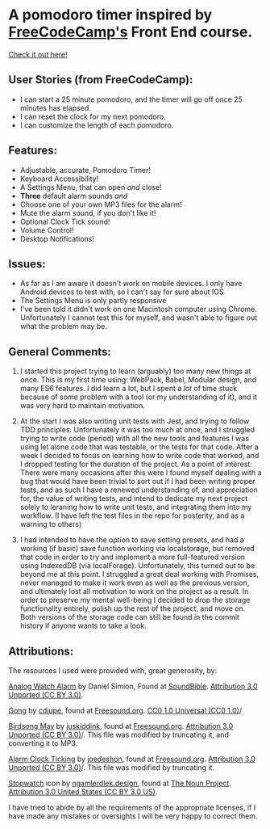 # A pomodoro timer inspired by [FreeCodeCamp's](https://www.freecodecamp.com) Front End course.

[Check it out here!](http://pomodorotimer.surge.sh)

## User Stories (from FreeCodeCamp):
- I can start a 25 minute pomodoro, and the timer will go off once 25 minutes has elapsed.
- I can reset the clock for my next pomodoro.
- I can customize the length of each pomodoro.

## Features:

- Adjustable, accurate, Pomodoro Timer!
- Keyboard Accessibility!
- A Settings Menu, that can open *and* close!
- **Three** default alarm sounds *and*
- Choose one of your own MP3 files for the alarm!
- Mute the alarm sound, if you don't like it!
- Optional Clock Tick sound!
- Volume Control!
- Desktop Notifications!

## Issues:

- As far as I am aware it doesn't work on mobile devices. I only have Android devices to test with, so I can't say for sure about IOS
- The Settings Menu is only partly responsive
- I've been told it didn't work on one Macintosh computer using Chrome. Unfortunately I cannot test this for myself, and wasn't able to figure out what the problem may be.

## General Comments:

1. I started this project trying to learn (arguably) too many new things at once. This is my first time using: WebPack, Babel, Modular design, and many ES6 features. I did learn a lot, but I spent a *lot* of time stuck because of some problem with a tool (or my understanding of it), and it was very hard to maintain motivation.

2. At the start I was also writing unit tests with Jest, and trying to follow TDD principles. Unfortunately it was too much at once, and I struggled trying to write code (period) with all the new tools and features I was using let alone code that was testable, or the tests for that code. After a week I decided to focus on learning how to write code that worked, and I dropped testing for the duration of the project. As a point of interest: There were many occasions after this were I found myself dealing with a bug that would have been trivial to sort out if I had been writing proper tests, and as such I have a renewed understanding of, and appreciation for, the value of writing tests, and intend to dedicate my next project solely to leraning how to write unit tests, and integrating them into my workflow. (I have left the test files in the repo for posterity, and as a warning to others)

3. I had intended to have the option to save setting presets, and had a working (if basic) save function working via localstorage, but removed that code in order to try and implement a more full-featured version using IndexedDB (via localForage). Unfortunately, this turned out to be beyond me at this point. I struggled a great deal working with Promises, never managed to make it work even as well as the previous version, and ultimately lost all motivation to work on the project as a result. In order to preserve my mental well-being I decided to drop the storage functionality entirely, polish up the rest of the project, and move on. Both versions of the storage code can still be found in the commit history if anyone wants to take a look.

## Attributions: 

The resources I used were provided with, great generosity, by:

[Analog Watch Alarm](http://soundbible.com/2197-Analog-Watch-Alarm.html) by Daniel Simion, Found at [SoundBible](http://soundbible.com/). [Attribution 3.0 Unported (CC BY 3.0)](https://creativecommons.org/licenses/by/3.0/legalcode).

[Gong](https://freesound.org/people/cdiupe/sounds/112507/) by [cdiupe](https://freesound.org/people/cdiupe/), found at [Freesound.org](https://freesound.org/). [CC0 1.0 Universal (CC0 1.0)](https://creativecommons.org/publicdomain/zero/1.0/legalcode)/

[Birdsong May](http://freesound.org/people/juskiddink/sounds/98480/) by [juskiddink](http://freesound.org/people/juskiddink/), found at [Freesound.org](https://freesound.org/). [Attribution 3.0 Unported (CC BY 3.0)](https://creativecommons.org/licenses/by/3.0/legalcode)/. This file was modified by truncating it, and converting it to MP3.

[Alarm Clock Ticking](https://freesound.org/people/joedeshon/sounds/78563/) by [joedeshon](https://freesound.org/people/joedeshon/), found at [Freesound.org](https://freesound.org/). [Attribution 3.0 Unported (CC BY 3.0)](https://creativecommons.org/licenses/by/3.0/legalcode)/. This file was modified by truncating it.

[Stopwatch](https://thenounproject.com/search/?q=timer&creator=2823359&i=1136013) icon by [ngamlerdlek.design](https://thenounproject.com/ngamlerdlek.video/), found at [The Noun Project](https://thenounproject.com/). [Attribution 3.0 United States (CC BY 3.0 US)](https://creativecommons.org/licenses/by/3.0/us/legalcode).

I have tried to abide by all the requirements of the appropriate licenses, if I have made any mistakes or oversights I will be very happy to correct them.

